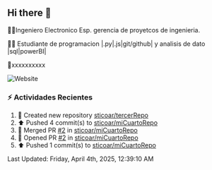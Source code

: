 ## Hi there 👋



👨‍💻Ingeniero Electronico Esp. gerencia de proyetcos de ingenieria.

👨‍🎓 Estudiante de programacion |.py|.js|git/github| y analisis de dato |sql|powerBI|

📱xxxxxxxxxx

![Website](https://img.shields.io/website?url=https%3A%2F%2Fwww.linkedin.com%2Fin%2Fstivenson-corredor-aa7382293%2F)


### :zap: Actividades Recientes
<!--RECENT_ACTIVITY:start-->
1. 📔 Created new repository [sticoar/tercerRepo](https://github.com/sticoar/tercerRepo)<br>
2. ⬆️ Pushed 4 commit(s) to [sticoar/miCuartoRepo](https://github.com/sticoar/miCuartoRepo)<br>
3. 🎉 Merged PR [#2](https://github.com/sticoar/miCuartoRepo/pull/2) in [sticoar/miCuartoRepo](https://github.com/sticoar/miCuartoRepo)<br>
4. 💪 Opened PR [#2](https://github.com/sticoar/miCuartoRepo/pull/2) in [sticoar/miCuartoRepo](https://github.com/sticoar/miCuartoRepo)<br>
5. ⬆️ Pushed 1 commit(s) to [sticoar/miCuartoRepo](https://github.com/sticoar/miCuartoRepo)<br>
<!--RECENT_ACTIVITY:end-->
<!--RECENT_ACTIVITY:last_update-->
Last Updated: Friday, April 4th, 2025, 12:39:10 AM
<!--RECENT_ACTIVITY:last_update_end-->

<!--
**sticoar/sticoar** is a ✨ _special_ ✨ repository because its `README.md` (this file) appears on your GitHub profile.

Here are some ideas to get you started:

- 🔭 I’m currently working on ...
- 🌱 I’m currently learning ...
- 👯 I’m looking to collaborate on ...
- 🤔 I’m looking for help with ...
- 💬 Ask me about ...
- 📫 How to reach me: ...
- 😄 Pronouns: ...
- ⚡ Fun fact: ...
-->
